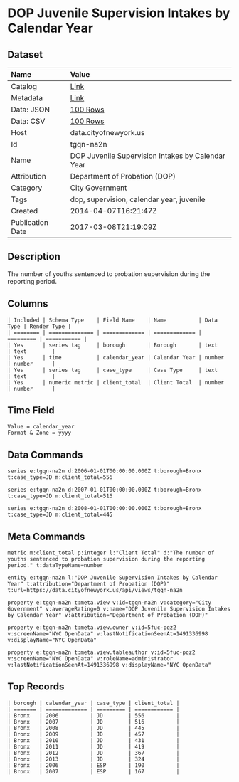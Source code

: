 # DOP Juvenile Supervision Intakes by Calendar Year

## Dataset

| Name | Value |
| :--- | :---- |
| Catalog | [Link](https://catalog.data.gov/dataset/dop-juvenile-supervision-intakes-by-calendar-year-78ba5) |
| Metadata | [Link](https://data.cityofnewyork.us/api/views/tgqn-na2n) |
| Data: JSON | [100 Rows](https://data.cityofnewyork.us/api/views/tgqn-na2n/rows.json?max_rows=100) |
| Data: CSV | [100 Rows](https://data.cityofnewyork.us/api/views/tgqn-na2n/rows.csv?max_rows=100) |
| Host | data.cityofnewyork.us |
| Id | tgqn-na2n |
| Name | DOP Juvenile Supervision Intakes by Calendar Year |
| Attribution | Department of Probation (DOP) |
| Category | City Government |
| Tags | dop, supervision, calendar year, juvenile |
| Created | 2014-04-07T16:21:47Z |
| Publication Date | 2017-03-08T21:19:09Z |

## Description

The number of youths sentenced to probation supervision during the reporting period.

## Columns

```ls
| Included | Schema Type    | Field Name    | Name          | Data Type | Render Type |
| ======== | ============== | ============= | ============= | ========= | =========== |
| Yes      | series tag     | borough       | Borough       | text      | text        |
| Yes      | time           | calendar_year | Calendar Year | number    | number      |
| Yes      | series tag     | case_type     | Case Type     | text      | text        |
| Yes      | numeric metric | client_total  | Client Total  | number    | number      |
```

## Time Field

```ls
Value = calendar_year
Format & Zone = yyyy
```

## Data Commands

```ls
series e:tgqn-na2n d:2006-01-01T00:00:00.000Z t:borough=Bronx t:case_type=JD m:client_total=556

series e:tgqn-na2n d:2007-01-01T00:00:00.000Z t:borough=Bronx t:case_type=JD m:client_total=516

series e:tgqn-na2n d:2008-01-01T00:00:00.000Z t:borough=Bronx t:case_type=JD m:client_total=445
```

## Meta Commands

```ls
metric m:client_total p:integer l:"Client Total" d:"The number of youths sentenced to probation supervision during the reporting period." t:dataTypeName=number

entity e:tgqn-na2n l:"DOP Juvenile Supervision Intakes by Calendar Year" t:attribution="Department of Probation (DOP)" t:url=https://data.cityofnewyork.us/api/views/tgqn-na2n

property e:tgqn-na2n t:meta.view v:id=tgqn-na2n v:category="City Government" v:averageRating=0 v:name="DOP Juvenile Supervision Intakes by Calendar Year" v:attribution="Department of Probation (DOP)"

property e:tgqn-na2n t:meta.view.owner v:id=5fuc-pqz2 v:screenName="NYC OpenData" v:lastNotificationSeenAt=1491336998 v:displayName="NYC OpenData"

property e:tgqn-na2n t:meta.view.tableauthor v:id=5fuc-pqz2 v:screenName="NYC OpenData" v:roleName=administrator v:lastNotificationSeenAt=1491336998 v:displayName="NYC OpenData"
```

## Top Records

```ls
| borough | calendar_year | case_type | client_total | 
| ======= | ============= | ========= | ============ | 
| Bronx   | 2006          | JD        | 556          | 
| Bronx   | 2007          | JD        | 516          | 
| Bronx   | 2008          | JD        | 445          | 
| Bronx   | 2009          | JD        | 457          | 
| Bronx   | 2010          | JD        | 431          | 
| Bronx   | 2011          | JD        | 419          | 
| Bronx   | 2012          | JD        | 367          | 
| Bronx   | 2013          | JD        | 324          | 
| Bronx   | 2006          | ESP       | 190          | 
| Bronx   | 2007          | ESP       | 167          | 
```